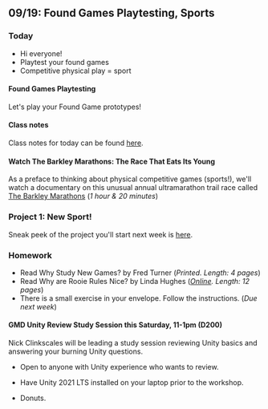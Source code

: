 ## 09/19: Found Games Playtesting, Sports

### Today

- Hi everyone!
- Playtest your found games
- Competitive physical play = sport

#### Found Games Playtesting
Let's play your Found Game prototypes!

#### Class notes
Class notes for today can be found [here](https://docs.google.com/document/d/1Wf6gTip3CefKiU09Q1R06zEQZt2m8tC-5yQ5eQ2AnHY/edit?usp=sharing).

#### Watch The Barkley Marathons: The Race That Eats Its Young
As a preface to thinking about physical competitive games (sports!), we'll watch a documentary on this unusual annual ultramarathon trail race called [The Barkley Marathons](https://en.wikipedia.org/wiki/Barkley_Marathons) (*1 hour & 20 minutes*)


### Project 1: New Sport!
Sneak peek of the project you'll start next week is [here](https://docs.google.com/document/d/1xBRKKRS70iWD_j_rpygbdHEs1WU__wc6tqvp11poOvo/edit?usp=sharing).

### Homework
- Read Why Study New Games? by Fred Turner (*Printed. Length: 4 pages*)
- Read Why are Rooie Rules Nice? by Linda Hughes (*[Online](https://drive.google.com/file/d/1JN4tZ6qKLM-JEHeZfgzLtFMbqrrYZaJ1/view?usp=sharing). Length: 12 pages*)
- There is a small exercise in your envelope. Follow the instructions. (*Due next week*)

#### GMD Unity Review Study Session this Saturday, 11-1pm (D200)
Nick Clinkscales will be leading a study session reviewing Unity basics and answering your burning Unity questions. 

- Open to anyone with Unity experience who wants to review.

- Have Unity 2021 LTS installed on your laptop prior to the workshop.

- Donuts.